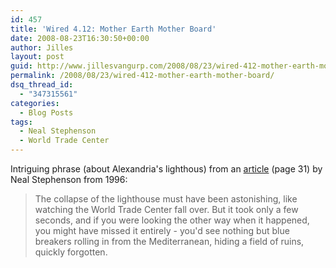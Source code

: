 ```yaml
---
id: 457
title: 'Wired 4.12: Mother Earth Mother Board'
date: 2008-08-23T16:30:50+00:00
author: Jilles
layout: post
guid: http://www.jillesvangurp.com/2008/08/23/wired-412-mother-earth-mother-board/
permalink: /2008/08/23/wired-412-mother-earth-mother-board/
dsq_thread_id:
  - "347315561"
categories:
  - Blog Posts
tags:
  - Neal Stephenson
  - World Trade Center
---
```

Intriguing phrase (about Alexandria's lighthous) from an [article](http://www.wired.com/wired/archive/4.12/ffglass.html?topic=&topic_set=) (page 31) by Neal Stephenson from 1996:
> The collapse of the lighthouse must have been astonishing, like watching the World Trade Center fall over. But it took only a few seconds, and if you were looking the other way when it happened, you might have missed it entirely - you'd see nothing but blue breakers rolling in from the Mediterranean, hiding a field of ruins, quickly forgotten.
